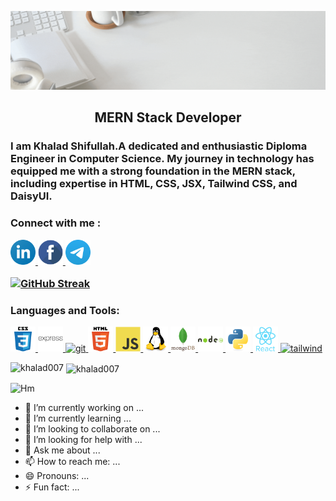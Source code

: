 
[![An old rock in the desert](assests/GitHub_Banner.gif "Shiprock, New Mexico by Beau Rogers")](https://raw.githubusercontent.com/khalad007/khalad007/main/Khalad_GitHub.gif)

<h2 align="center">MERN Stack Developer</h2>
<h3>I am Khalad Shifullah.A dedicated and enthusiastic Diploma Engineer in Computer Science. My journey in technology has equipped me with a strong foundation in the MERN stack, including expertise in HTML, CSS, JSX, Tailwind CSS, and DaisyUI.</h3>


<h3 align="left">Connect with me : <br>
<p align="left"> 
 <a href="https://www.linkedin.com/in/khaladshifullah/" target="_blank" rel="noreferrer"> <img src="assests/linkedin.png" alt="git" width="40" height="40"/> </a> <a href="https://www.facebook.com/profile.php?id=100094911747880&mibextid=ZbWKwL" target="_blank" rel="noreferrer"> <img src="assests/facebook.png" alt="html5" width="40" height="40"/> </a> <a href="https://developer.mozilla.org/en-US/docs/Web/JavaScript" target="_blank" rel="noreferrer"> <img src="assests/telegram.png" alt="javascript" width="40" height="40"/>
  </p>


[![GitHub Streak](https://github-readme-streak-stats.herokuapp.com?user=khalad007&theme=blue-green&date_format=j%20M%5B%20Y%5D)](https://git.io/streak-stats)






<h3 align="left">Languages and Tools:</h3>
<p align="left"> 
<a href="https://www.w3schools.com/css/" target="_blank" rel="noreferrer"> <img src="https://raw.githubusercontent.com/devicons/devicon/master/icons/css3/css3-original-wordmark.svg" alt="css3" width="40" height="40"/> </a> 
<a href="https://expressjs.com" target="_blank" rel="noreferrer"> <img src="https://raw.githubusercontent.com/devicons/devicon/master/icons/express/express-original-wordmark.svg" alt="express" width="40" height="40"/> </a>
 <a href="https://git-scm.com/" target="_blank" rel="noreferrer"> <img src="https://www.vectorlogo.zone/logos/git-scm/git-scm-icon.svg" alt="git" width="40" height="40"/> </a> <a href="https://www.w3.org/html/" target="_blank" rel="noreferrer"> <img src="https://raw.githubusercontent.com/devicons/devicon/master/icons/html5/html5-original-wordmark.svg" alt="html5" width="40" height="40"/> </a> <a href="https://developer.mozilla.org/en-US/docs/Web/JavaScript" target="_blank" rel="noreferrer"> <img src="https://raw.githubusercontent.com/devicons/devicon/master/icons/javascript/javascript-original.svg" alt="javascript" width="40" height="40"/> </a> <a href="https://www.linux.org/" target="_blank" rel="noreferrer"> <img src="https://raw.githubusercontent.com/devicons/devicon/master/icons/linux/linux-original.svg" alt="linux" width="40" height="40"/> </a> 
 <a href="https://www.mongodb.com/" target="_blank" rel="noreferrer"> <img src="https://raw.githubusercontent.com/devicons/devicon/master/icons/mongodb/mongodb-original-wordmark.svg" alt="mongodb" width="40" height="40"/> </a> 
 <a href="https://nodejs.org" target="_blank" rel="noreferrer"> <img src="https://raw.githubusercontent.com/devicons/devicon/master/icons/nodejs/nodejs-original-wordmark.svg" alt="nodejs" width="40" height="40"/> </a> 
 <a href="https://www.python.org" target="_blank" rel="noreferrer"> <img src="https://raw.githubusercontent.com/devicons/devicon/master/icons/python/python-original.svg" alt="python" width="40" height="40"/> </a>
  <a href="https://reactjs.org/" target="_blank" rel="noreferrer"> <img src="https://raw.githubusercontent.com/devicons/devicon/master/icons/react/react-original-wordmark.svg" alt="react" width="40" height="40"/> </a>
   <a href="https://tailwindcss.com/" target="_blank" rel="noreferrer"> <img src="https://www.vectorlogo.zone/logos/tailwindcss/tailwindcss-icon.svg" alt="tailwind" width="40" height="40"/> </a> </p>

<p><img align="left" src="https://github-readme-stats.vercel.app/api/top-langs?username=khalad007&show_icons=true&locale=en&layout=compact" alt="khalad007" /></p>

<p>&nbsp;<img align="center" src="https://github-readme-stats.vercel.app/api?username=khalad007&show_icons=true&locale=en" alt="khalad007" /></p>

![Hm](http://github-profile-summary-cards.vercel.app/api/cards/profile-details?username=khalad007&theme=transparent)

- 🔭 I’m currently working on ...
- 🌱 I’m currently learning ...
- 👯 I’m looking to collaborate on ...
- 🤔 I’m looking for help with ...
- 💬 Ask me about ...
- 📫 How to reach me: ...
- 😄 Pronouns: ...
- ⚡ Fun fact: ...

